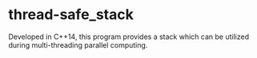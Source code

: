 # thread-safe_stack
Developed in C++14, this program provides a stack which can be utilized during multi-threading parallel computing.
